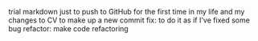 trial markdown just to push to GitHub for the first time in my life 
and my changes to CV to make up a new commit
fix: to do it as if I've fixed some bug
refactor: make code refactoring

